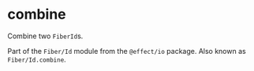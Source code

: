 # combine

Combine two `FiberId`s.

Part of the `Fiber/Id` module from the `@effect/io` package. Also known as `Fiber/Id.combine`.
